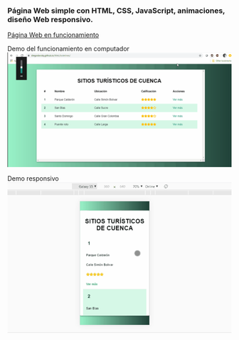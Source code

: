### Página Web simple con HTML, CSS, JavaScript, animaciones, diseño Web responsivo.

[Página Web en funcionamiento](https://diegodavidq.github.io/Web/boletines/)

Demo del funcionamiento en computador
![Demo responsivo](demo/demo_boletines.gif)

Demo responsivo
![Demo del funcionamiento en computador](demo/demo_boletines_responsivo.gif)

